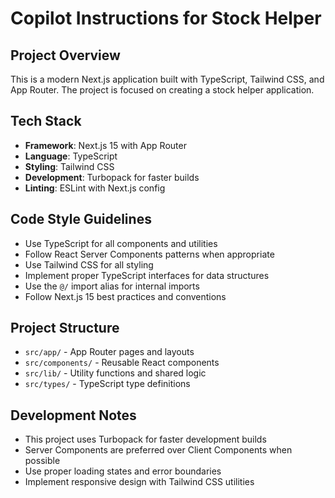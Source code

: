 # Copilot Instructions for Stock Helper

<!-- Use this file to provide workspace-specific custom instructions to Copilot. For more details, visit https://code.visualstudio.com/docs/copilot/copilot-customization#_use-a-githubcopilotinstructionsmd-file -->

## Project Overview

This is a modern Next.js application built with TypeScript, Tailwind CSS, and App Router. The project is focused on creating a stock helper application.

## Tech Stack

- **Framework**: Next.js 15 with App Router
- **Language**: TypeScript
- **Styling**: Tailwind CSS
- **Development**: Turbopack for faster builds
- **Linting**: ESLint with Next.js config

## Code Style Guidelines

- Use TypeScript for all components and utilities
- Follow React Server Components patterns when appropriate
- Use Tailwind CSS for all styling
- Implement proper TypeScript interfaces for data structures
- Use the `@/` import alias for internal imports
- Follow Next.js 15 best practices and conventions

## Project Structure

- `src/app/` - App Router pages and layouts
- `src/components/` - Reusable React components
- `src/lib/` - Utility functions and shared logic
- `src/types/` - TypeScript type definitions

## Development Notes

- This project uses Turbopack for faster development builds
- Server Components are preferred over Client Components when possible
- Use proper loading states and error boundaries
- Implement responsive design with Tailwind CSS utilities
